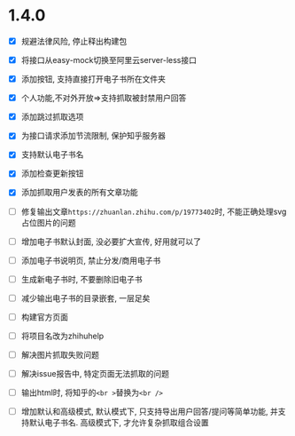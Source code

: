 #   1.4.0

-[x] 规避法律风险, 停止释出构建包


-[x] 将接口从easy-mock切换至阿里云server-less接口
-[x] 添加按钮, 支持直接打开电子书所在文件夹
-[x] 个人功能,不对外开放=>支持抓取被封禁用户回答
-[x] 添加跳过抓取选项
-[x] 为接口请求添加节流限制, 保护知乎服务器
-[x] 支持默认电子书名
-[x] 添加检查更新按钮
-[x] 添加抓取用户发表的所有文章功能
-[ ] 修复输出文章`https://zhuanlan.zhihu.com/p/19773402`时, 不能正确处理svg占位图片的问题
-[ ] 增加电子书默认封面, 没必要扩大宣传, 好用就可以了
-[ ] 添加电子书说明页, 禁止分发/商用电子书
-[ ] 生成新电子书时, 不要删除旧电子书
-[ ] 减少输出电子书的目录嵌套, 一层足矣
-[ ] 构建官方页面
-[ ] 将项目名改为zhihuhelp
-[ ] 解决图片抓取失败问题
-[ ] 解决issue报告中, 特定页面无法抓取的问题
-[ ] 输出html时, 将知乎的`<br >`替换为`<br />`
-[ ] 增加默认和高级模式, 默认模式下, 只支持导出用户回答/提问等简单功能, 并支持默认电子书名. 高级模式下, 才允许复杂抓取组合设置